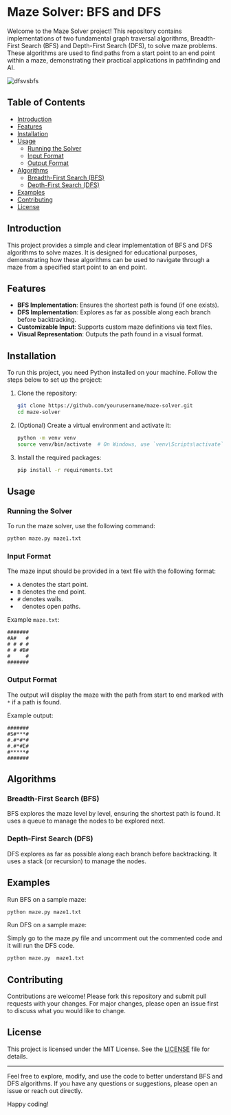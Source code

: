 # Maze Solver: BFS and DFS

Welcome to the Maze Solver project! This repository contains implementations of two fundamental graph traversal algorithms, Breadth-First Search (BFS) and Depth-First Search (DFS), to solve maze problems. These algorithms are used to find paths from a start point to an end point within a maze, demonstrating their practical applications in pathfinding and AI.

![dfsvsbfs](https://github.com/codewithanirban/Maze-solve/assets/155054558/11b53480-9f39-425d-89eb-60368f7be570)


## Table of Contents

- [Introduction](#introduction)
- [Features](#features)
- [Installation](#installation)
- [Usage](#usage)
  - [Running the Solver](#running-the-solver)
  - [Input Format](#input-format)
  - [Output Format](#output-format)
- [Algorithms](#algorithms)
  - [Breadth-First Search (BFS)](#breadth-first-search-bfs)
  - [Depth-First Search (DFS)](#depth-first-search-dfs)
- [Examples](#examples)
- [Contributing](#contributing)
- [License](#license)

## Introduction

This project provides a simple and clear implementation of BFS and DFS algorithms to solve mazes. It is designed for educational purposes, demonstrating how these algorithms can be used to navigate through a maze from a specified start point to an end point.

## Features

- **BFS Implementation**: Ensures the shortest path is found (if one exists).
- **DFS Implementation**: Explores as far as possible along each branch before backtracking.
- **Customizable Input**: Supports custom maze definitions via text files.
- **Visual Representation**: Outputs the path found in a visual format.

## Installation

To run this project, you need Python installed on your machine. Follow the steps below to set up the project:

1. Clone the repository:
   ```bash
   git clone https://github.com/yourusername/maze-solver.git
   cd maze-solver
   ```

2. (Optional) Create a virtual environment and activate it:
   ```bash
   python -m venv venv
   source venv/bin/activate  # On Windows, use `venv\Scripts\activate`
   ```

3. Install the required packages:
   ```bash
   pip install -r requirements.txt
   ```

## Usage

### Running the Solver

To run the maze solver, use the following command:
```bash
python maze.py maze1.txt
```

### Input Format

The maze input should be provided in a text file with the following format:
- `A` denotes the start point.
- `B` denotes the end point.
- `#` denotes walls.
- ` ` denotes open paths.

Example `maze.txt`:
```
#######
#A#   #
# # # #
# # #B#
#     #
#######
```

### Output Format

The output will display the maze with the path from start to end marked with `*` if a path is found.

Example output:
```
#######
#S#***#
#.#*#*#
#.#*#E#
#*****#
#######
```

## Algorithms

### Breadth-First Search (BFS)

BFS explores the maze level by level, ensuring the shortest path is found. It uses a queue to manage the nodes to be explored next.

### Depth-First Search (DFS)

DFS explores as far as possible along each branch before backtracking. It uses a stack (or recursion) to manage the nodes.

## Examples

Run BFS on a sample maze:
```bash
python maze.py maze1.txt
```

Run DFS on a sample maze:

Simply go to the maze.py file and uncomment out the commented code and it will run the DFS code.
```bash
python maze.py  maze1.txt
```

## Contributing

Contributions are welcome! Please fork this repository and submit pull requests with your changes. For major changes, please open an issue first to discuss what you would like to change.

## License

This project is licensed under the MIT License. See the [LICENSE](LICENSE) file for details.

---

Feel free to explore, modify, and use the code to better understand BFS and DFS algorithms. If you have any questions or suggestions, please open an issue or reach out directly.

Happy coding!

